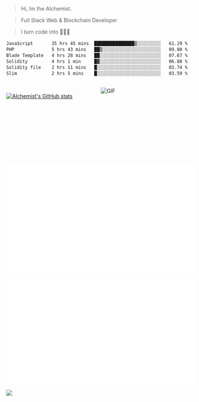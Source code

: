 > Hi, Im the Alchemist.

> Full Stack Web & Blockchain Developer

> I turn code into 💎💎💎

<!--START_SECTION:waka-->

```text
JavaScript       35 hrs 45 mins  ███████████████▒░░░░░░░░░   61.29 %
PHP              5 hrs 43 mins   ██▒░░░░░░░░░░░░░░░░░░░░░░   09.80 %
Blade Template   4 hrs 28 mins   ██░░░░░░░░░░░░░░░░░░░░░░░   07.67 %
Solidity         4 hrs 1 min     █▓░░░░░░░░░░░░░░░░░░░░░░░   06.88 %
Solidity file    2 hrs 11 mins   █░░░░░░░░░░░░░░░░░░░░░░░░   03.74 %
Slim             2 hrs 5 mins    █░░░░░░░░░░░░░░░░░░░░░░░░   03.59 %
```

<!--END_SECTION:waka-->


<br />

<img align="right" alt="GIF" src="https://user-images.githubusercontent.com/5355808/139111924-210cc6fa-9fb1-4dac-929d-6324a5836a92.gif" width="250" height="200" />

[![Alchemist's GitHub stats](https://github-readme-stats.vercel.app/api?username=DrMaxis&show_icons=true&theme=outrun&count_private=true)](#)

![](https://raw.githubusercontent.com/DrMaxis/github-stats-transparent/output/generated/overview.svg)
![](https://raw.githubusercontent.com/DrMaxis/github-stats-transparent/output/generated/languages.svg)

 
<a href="https://count.getloli.com/"><img src="https://count.getloli.com/get/@:maxis-the-alchemist?theme=rule34"></a>
<!-- https://count.getloli.com/get/@alchemist?theme=rule34 -->
<br>



